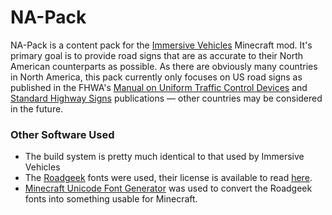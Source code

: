 # NA-Pack
NA-Pack is a content pack for the [Immersive Vehicles](https://github.com/DonBruce64/MinecraftTransportSimulator) Minecraft mod. It's primary goal is to provide road signs that are as accurate to their North American counterparts as possible. As there are obviously many countries in North America, this pack currently only focuses on US road signs as published in the FHWA's [Manual on Uniform Traffic Control Devices](https://mutcd.fhwa.dot.gov/kno_11th_Edition.htm) and [Standard Highway Signs](https://mutcd.fhwa.dot.gov/kno-shs_2024.htm) publications — other countries may be considered in the future.

### Other Software Used
* The build system is pretty much identical to that used by Immersive Vehicles
* The [Roadgeek](https://github.com/sammdot/roadgeek-fonts) fonts were used, their license is available to read [here](https://github.com/sammdot/roadgeek-fonts/blob/master/LICENSE).
* [Minecraft Unicode Font Generator](https://github.com/codehz/minecraft-unicode-font-generator) was used to convert the Roadgeek fonts into something usable for Minecraft.